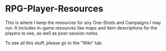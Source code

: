 # RPG-Player-Resources
This is where I keep the resources for any One-Shots and Campaigns I may run. It includes in-game resources like maps and item descriptions for the players to see, as well as post-session notes.

To see all this stuff, please go to the "Wiki" tab.
